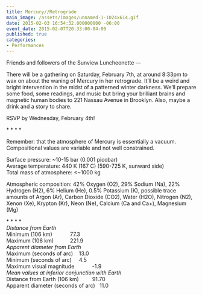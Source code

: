 ```yaml
---
title: Mercury//Retrograde
main_image: /assets/images/unnamed-1-1024x614.gif
date: 2015-02-03 16:54:32.000000000 -06:00
event_date: 2015-02-07T20:33:00-04:00
published: true
categories:
- Performances
---
```

<p>Friends and followers of the Sunview Luncheonette —</p>
<p>There will be a gathering on Saturday, February 7th, at around 8:33pm to wax on about the waning of Mercury in her retrograde. It’ll be a weird and bright intervention in the midst of a patterned winter darkness. We’ll prepare some food, some readings, and music but bring your brilliant brains and magnetic human bodies to 221 Nassau Avenue in Brooklyn. Also, maybe a drink and a story to share.</p>
<p>RSVP by Wednesday, February 4th!</p>
<p>* * * *</p>
<p>Remember: that the atmosphere of Mercury is essentially a vacuum. Compositional values are variable and not well constrained.</p>
<p>Surface pressure: ~10-15 bar (0.001 picobar)<br />
Average temperature: 440 K (167 C) (590-725 K, sunward side)<br />
Total mass of atmosphere: &lt;~1000 kg</p>
<p>Atmospheric composition: 42% Oxygen (O2), 29% Sodium (Na), 22% Hydrogen (H2), 6% Helium (He), 0.5% Potassium (K), possible trace amounts of Argon (Ar), Carbon Dioxide (CO2), Water (H2O), Nitrogen (N2), Xenon (Xe), Krypton (Kr), Neon (Ne), Calcium (Ca and Ca+), Magnesium (Mg)</p>
<p>* * * *<br />
<em>Distance from Earth</em><br />
Minimum (106 km)            77.3<br />
Maximum (106 km)           221.9<br />
<em>Apparent diameter from Earth</em><br />
Maximum (seconds of arc)    13.0<br />
Minimum (seconds of arc)     4.5<br />
Maximum visual magnitude            -1.9<br />
<em>Mean values at inferior conjunction with Earth</em><br />
Distance from Earth (106 km)         91.70<br />
Apparent diameter (seconds of arc)   11.0</p>
